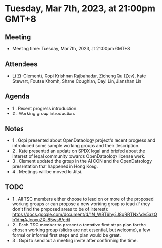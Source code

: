 # Tuesday, Mar 7th, 2023, at 21:00pm GMT+8

## Meeting

* Meeting time: Tuesday, Mar 7th, 2023, at 21:00pm GMT+8

## Attendees

* Li Zi (Clement), Gopi Krishnan Rajbahadur, Zicheng Qu (Zev), Kate Stewart, Foutse Khomh, Shane Coughlan, Dayi Lin, Jianshan Lin

## Agenda

* 1 . Recent progress introduction.
* 2 . Working group introduction.

## Notes

* 1 . Gopi presented about OpenDataology project's recent progress and introduced some sample working groups and their description.
* 2 . Kate presented an update on SPDX legal and briefed about the interest of legal community towards OpenDataology license work.
* 3 . Clement updated the group in the AI CON and the OpenDataology presentation that happened in Hong Kong.
* 4 . Meetings will be moved to Jitsi.

## TODO

* 1 . All TSC members either choose to lead on or more of the proposed working groups or can propose a new working group to lead (if they don't find the proposed areas to be of interest): https://docs.google.com/document/d/1M_WBT6hy3J8gRRTNxAdv5azQb1dhqAJcoxuZXu85ws8/edit
* 2 . Each TSC member to present a tentative first steps plan for the chosen working group (slides are not essential, but welcome), a few formal or informal first steps and plan would be great.
* 3 . Gopi to send out a meeting invite after confirming the time.